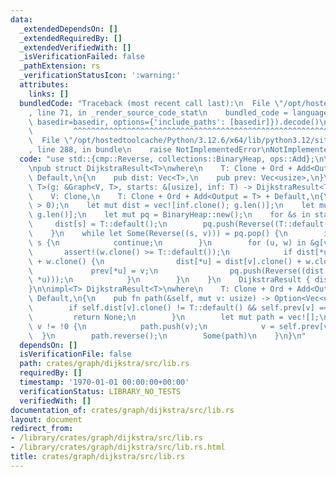 ```yaml
---
data:
  _extendedDependsOn: []
  _extendedRequiredBy: []
  _extendedVerifiedWith: []
  _isVerificationFailed: false
  _pathExtension: rs
  _verificationStatusIcon: ':warning:'
  attributes:
    links: []
  bundledCode: "Traceback (most recent call last):\n  File \"/opt/hostedtoolcache/Python/3.12.6/x64/lib/python3.12/site-packages/onlinejudge_verify/documentation/build.py\"\
    , line 71, in _render_source_code_stat\n    bundled_code = language.bundle(stat.path,\
    \ basedir=basedir, options={'include_paths': [basedir]}).decode()\n          \
    \         ^^^^^^^^^^^^^^^^^^^^^^^^^^^^^^^^^^^^^^^^^^^^^^^^^^^^^^^^^^^^^^^^^^^^^^^^^^^^^^^^^\n\
    \  File \"/opt/hostedtoolcache/Python/3.12.6/x64/lib/python3.12/site-packages/onlinejudge_verify/languages/rust.py\"\
    , line 288, in bundle\n    raise NotImplementedError\nNotImplementedError\n"
  code: "use std::{cmp::Reverse, collections::BinaryHeap, ops::Add};\n\nuse graph::Graph;\n\
    \npub struct DijkstraResult<T>\nwhere\n    T: Clone + Ord + Add<Output = T> +\
    \ Default,\n{\n    pub dist: Vec<T>,\n    pub prev: Vec<usize>,\n}\n\npub fn dijkstra<V,\
    \ T>(g: &Graph<V, T>, starts: &[usize], inf: T) -> DijkstraResult<T>\nwhere\n\
    \    V: Clone,\n    T: Clone + Ord + Add<Output = T> + Default,\n{\n    assert!(starts.len()\
    \ > 0);\n    let mut dist = vec![inf.clone(); g.len()];\n    let mut prev = vec![!0;\
    \ g.len()];\n    let mut pq = BinaryHeap::new();\n    for &s in starts {\n   \
    \     dist[s] = T::default();\n        pq.push(Reverse((T::default(), s)));\n\
    \    }\n    while let Some(Reverse((s, v))) = pq.pop() {\n        if dist[v] <\
    \ s {\n            continue;\n        }\n        for (u, w) in &g[v] {\n     \
    \       assert!(w.clone() >= T::default());\n            if dist[*u] > dist[v].clone()\
    \ + w.clone() {\n                dist[*u] = dist[v].clone() + w.clone();\n   \
    \             prev[*u] = v;\n                pq.push(Reverse((dist[*u].clone(),\
    \ *u)));\n            }\n        }\n    }\n    DijkstraResult { dist, prev }\n\
    }\n\nimpl<T> DijkstraResult<T>\nwhere\n    T: Clone + Ord + Add<Output = T> +\
    \ Default,\n{\n    pub fn path(&self, mut v: usize) -> Option<Vec<usize>> {\n\
    \        if self.dist[v].clone() != T::default() && self.prev[v] == !0 {\n   \
    \         return None;\n        }\n        let mut path = vec![];\n        while\
    \ v != !0 {\n            path.push(v);\n            v = self.prev[v];\n      \
    \  }\n        path.reverse();\n        Some(path)\n    }\n}\n"
  dependsOn: []
  isVerificationFile: false
  path: crates/graph/dijkstra/src/lib.rs
  requiredBy: []
  timestamp: '1970-01-01 00:00:00+00:00'
  verificationStatus: LIBRARY_NO_TESTS
  verifiedWith: []
documentation_of: crates/graph/dijkstra/src/lib.rs
layout: document
redirect_from:
- /library/crates/graph/dijkstra/src/lib.rs
- /library/crates/graph/dijkstra/src/lib.rs.html
title: crates/graph/dijkstra/src/lib.rs
---
```

